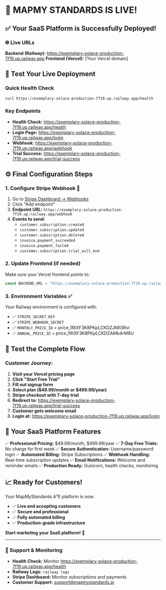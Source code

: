 # 🎉 MAPMY STANDARDS IS LIVE!

## ✅ Your SaaS Platform is Successfully Deployed!

### 🌐 Live URLs
**Backend (Railway):** https://exemplary-solace-production-7f19.up.railway.app
**Frontend (Vercel):** [Your Vercel domain]

## 🧪 Test Your Live Deployment

### Quick Health Check
```bash
curl https://exemplary-solace-production-7f19.up.railway.app/health
```

### Key Endpoints
- **Health Check:** https://exemplary-solace-production-7f19.up.railway.app/health
- **Login Page:** https://exemplary-solace-production-7f19.up.railway.app/login
- **Webhook:** https://exemplary-solace-production-7f19.up.railway.app/webhook
- **Trial Success:** https://exemplary-solace-production-7f19.up.railway.app/trial-success

## ⚙️ Final Configuration Steps

### 1. Configure Stripe Webhook 🔗
1. Go to [Stripe Dashboard → Webhooks](https://dashboard.stripe.com/webhooks)
2. Click "Add endpoint"
3. **Endpoint URL:** `https://exemplary-solace-production-7f19.up.railway.app/webhook`
4. **Events to send:**
   - `customer.subscription.created`
   - `customer.subscription.updated`
   - `customer.subscription.deleted`
   - `invoice.payment_succeeded`
   - `invoice.payment_failed`
   - `customer.subscription.trial_will_end`

### 2. Update Frontend (if needed)
Make sure your Vercel frontend points to:
```javascript
const BACKEND_URL = "https://exemplary-solace-production-7f19.up.railway.app";
```

### 3. Environment Variables ✅
Your Railway environment is configured with:
- ✅ `STRIPE_SECRET_KEY`
- ✅ `STRIPE_WEBHOOK_SECRET` 
- ✅ `MONTHLY_PRICE_ID` = price_1RtXF3K8PKpLCKDZJNfi3Rvi
- ✅ `ANNUAL_PRICE_ID` = price_1RtXF3K8PKpLCKDZAMb4rM8U

## 🎯 Test the Complete Flow

### Customer Journey:
1. **Visit your Vercel pricing page**
2. **Click "Start Free Trial"**
3. **Fill out signup form**
4. **Select plan ($49.99/month or $499.99/year)**
5. **Stripe checkout with 7-day trial**
6. **Redirect to:** https://exemplary-solace-production-7f19.up.railway.app/trial-success
7. **Customer gets welcome email**
8. **Login at:** https://exemplary-solace-production-7f19.up.railway.app/login

## 🚀 Your SaaS Platform Features

✅ **Professional Pricing:** $49.99/month, $499.99/year
✅ **7-Day Free Trials:** No charge for first week
✅ **Secure Authentication:** Username/password login
✅ **Automated Billing:** Stripe Subscriptions
✅ **Webhook Handling:** Real-time subscription updates
✅ **Email Notifications:** Welcome and reminder emails
✅ **Production Ready:** Gunicorn, health checks, monitoring

## 📈 Ready for Customers!

Your MapMyStandards A³E platform is now:
- ✅ **Live and accepting customers**
- ✅ **Secure and professional**
- ✅ **Fully automated billing**
- ✅ **Production-grade infrastructure**

**Start marketing your SaaS platform!** 🎉

---

### 🛟 Support & Monitoring
- **Health Check:** Monitor https://exemplary-solace-production-7f19.up.railway.app/health
- **Railway Logs:** `railway logs` 
- **Stripe Dashboard:** Monitor subscriptions and payments
- **Customer Support:** support@mapmystandards.ai
